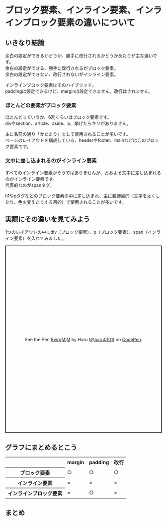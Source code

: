 # ブロック要素、インライン要素、インラインブロック要素の違いについて  

## いきなり結論  

余白の設定ができるかどうか、勝手に改行されるかどうかあたりが主な違いです。  
余白の設定ができる、勝手に改行されるがブロック要素。  
余白の設定ができない、改行されないがインライン要素。  

インラインブロック要素はそのハイブリッド。  
paddingは設定できるけど、marginは設定できません。改行はされません。  

### ほとんどの要素がブロック要素  
ほとんどっていうか、6割くらいはブロック要素です。  
divやsection、article、aside、p、挙げたらキリがありません。  

主に名前の通り「かたまり」として使用されることが多いです。  
ページのレイアウトを構成している、headerやfooter、mainなどはこのブロック要素です。  

### 文中に差し込まれるのがインライン要素  
すべてのインライン要素がそうではありませんが、おおよそ文中に差し込まれるのがインライン要素です。  
代表的なのがspanタグ。  

h1やpタグなどのブロック要素の中に差し込まれ、主に装飾目的（文字を太くしたり、色を変えたりする目的）で使用されることが多いです。  

## 実際にその違いを見てみよう  
1つのレイアウトの中にdiv（ブロック要素）、p（ブロック要素）、span（インライン要素）を入れてみました。  

<p class="codepen" data-height="171" data-theme-id="light" data-default-tab="css,result" data-user="haru0101" data-slug-hash="RwrgMjM" style="height: 600px; box-sizing: border-box; display: flex; align-items: center; justify-content: center; border: 2px solid; margin: 1em 0; padding: 1em;" data-pen-title="RwrgMjM">
  <span>See the Pen <a href="https://codepen.io/haru0101/pen/RwrgMjM">
  RwrgMjM</a> by Haru (<a href="https://codepen.io/haru0101">@haru0101</a>)
  on <a href="https://codepen.io">CodePen</a>.</span>
</p>
<script async src="https://static.codepen.io/assets/embed/ei.js"></script>

## グラフにまとめるとこう  

<table>
    <tr>
        <th></th>
        <th>margin</th>
        <th>padding</th>
        <th>改行</th>
    </tr>
    <tr>
        <th>ブロック要素</th>
        <td>○</td>
        <td>○</td>
        <td>○</td>
    </tr>
    <tr>
        <th>インライン要素</th>
        <td>×</td>
        <td>×</td>
        <td>×</td>
    </tr>
    <tr>
        <th>インラインブロック要素</th>
        <td>×</td>
        <td>○</td>
        <td>×</td>
    </tr>

</table>


## 

### 

## まとめ  